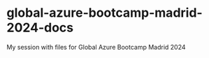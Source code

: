 # global-azure-bootcamp-madrid-2024-docs
My session with files for Global Azure Bootcamp Madrid 2024
